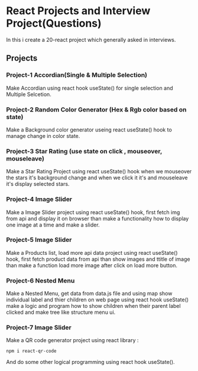 # React Projects and Interview Project(Questions)

In this i create a 20-react project which generally asked in interviews.

## Projects

### Project-1 Accordian(Single & Multiple Selection)

Make Accordian using react hook useState() for single selection and Multiple Selcetion.

### Project-2 Random Color Generator (Hex & Rgb color based on state)

Make a Background color generator useing react useState() hook to manage change in color state.

### Project-3 Star Rating (use state on click , mouseover, mouseleave)

Make a Star Rating Project using react useState() hook when we mouseover the stars it's background change and when we click it it's and mouseleave it's display selected stars.

### Project-4 Image Slider

Make a Image Slider project using react useState() hook, first fetch img from api and display it on browser than make a functionality how to display one image at a time and make a slider.

### Project-5 Image Slider

Make a Products list, load more api data project using react useState() hook, first fetch product data from api than show images and ttitle of image than make a function load more image after click on load more button.

### Project-6 Nested Menu

Make a Nested Menu, get data from data.js file and using map show individual label and thier children on web page using react hook useState() make a logic and program how to show children when their parent label clicked and make tree like structure menu ui.

### Project-7 Image Slider

Make a QR code generator project using react library :

    npm i react-qr-code

And do some other logical programming using react hook useState().
